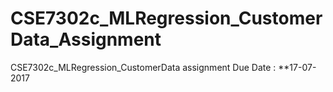 # CSE7302c_MLRegression_CustomerData_Assignment
CSE7302c_MLRegression_CustomerData assignment Due Date : **17-07-2017

